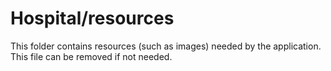 # Hospital/resources

This folder contains resources (such as images) needed by the application. This file can
be removed if not needed.
